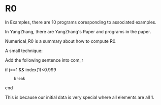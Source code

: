# R0
In Examples, there are 10 programs coresponding to associated examples.

In YangZhang, there are YangZhang's Paper and programs in the paper.

Numerical_R0 is a summary about how to compute R0.


A small technique:

Add the following sentence into com_r

if j==1 && index(1)<0.999

        break

end

This is because our initial data is very special where all elements are all 1.
